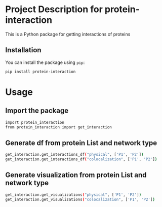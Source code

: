 # Project Description for protein-interaction

This is a Python package for getting interactions of proteins

## Installation

You can install the package using `pip`:

```bash
pip install protein-interaction
```
# Usage

## Import the package

```bash
import protein_interaction
from protein_interaction import get_interaction
```

## Generate df from protein List and network type

```bash
get_interaction.get_interactions_df("physical", ['P1', 'P2'])
get_interaction.get_interactions_df("colocalization", ['P1', 'P2'])
```

## Generate visualization from protein List and network type

```bash
get_interaction.get_visualizations("physical", ['P1', 'P2'])
get_interaction.get_visualizations("colocalization", ['P1', 'P2'])
```